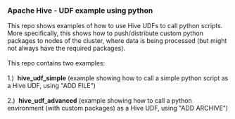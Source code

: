 <h3>Apache Hive - UDF example using python</h3>

<p>
This repo shows examples of how to use Hive UDFs to call python scripts. More specifically, this shows how to push/distribute custom python packages to nodes of the cluster, where data is being processed (but might not always have the required packages).
<br>
<br>This repo contains two examples:
<br>
<br>1.)&nbsp;&nbsp;<strong>hive_udf_simple</strong> (example showing how to call a simple python script as a Hive UDF, using "ADD FILE")
<br>
<br>2.)&nbsp;&nbsp;<strong>hive_udf_advanced</strong> (example showing how to call a python environment (with custom packages) as a Hive UDF, using "ADD ARCHIVE")
<br>
</p>
